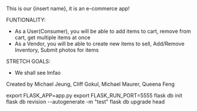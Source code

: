 This is our {insert name}, it is an e-commerce app!

FUNTIONALITY:
- As a User(Consumer), you will be able to add items to cart, remove from cart, get multiple items at once
- As a Vendor, you will be able to create new items to sell, Add/Remove Inventory, Submit photos for items

STRETCH GOALS:
- We shall see lmfao

Created by Michael Jeung, Cliff Gokul, Michael Maurer, Queena Feng

export FLASK_APP=app.py
 export FLASK_RUN_PORT=5555
 flask db init
 flask db revision --autogenerate -m "test"
 flask db upgrade head
